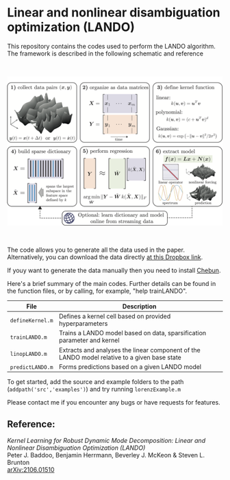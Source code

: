 # Linear and nonlinear disambiguation optimization (LANDO)
This repository contains the codes used to perform the LANDO algorithm.
The framework is described in the following schematic and reference

<br/>
<p align="center"> 
<img src="images/schematic.png?raw=true" width="700px">
</p>
<br/>

The code allows you to generate all the data used in the paper. Alternatively, you can download the data directly [at this Dropbox link](https://www.dropbox.com/sh/ym5iypkjontzydy/AACnYWmXGoIZt7VXSl-DM0waa?dl=0).

If youy want to generate the data manually then you need to install [Chebun](www.chebfun.org).

Here's a brief summary of the main codes. Further details can be found in the function files, or by calling, for example, "help trainLANDO".

File | Description
------------ | -------------
```defineKernel.m``` | Defines a kernel cell based on provided hyperparameters
```trainLANDO.m``` | Trains a LANDO model based on data, sparsification parameter and kernel
```linopLANDO.m```| Extracts and analyses the linear component of the LANDO model relative to a given base state
```predictLANDO.m``` | Forms predictions based on a given LANDO model


To get started, add the source and example folders to the path (```addpath('src','examples')```) and  try running ```lorenzExample.m```

Please contact me if you encounter any bugs or have requests for features.

## Reference:
_Kernel Learning for Robust Dynamic Mode Decomposition: Linear and Nonlinear Disambiguation Optimization (LANDO)_  
Peter J. Baddoo, Benjamin Herrmann, Beverley J. McKeon & Steven L. Brunton  
[arXiv:2106.01510](https://arxiv.org/abs/2106.01510)
